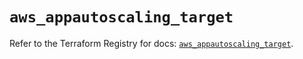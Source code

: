# `aws_appautoscaling_target`

Refer to the Terraform Registry for docs: [`aws_appautoscaling_target`](https://registry.terraform.io/providers/hashicorp/aws/4.67.0/docs/resources/appautoscaling_target).
